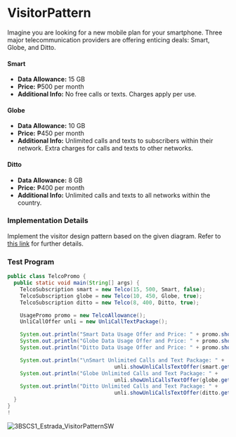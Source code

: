 # VisitorPattern

Imagine you are looking for a new mobile plan for your smartphone. Three major telecommunication providers are offering enticing deals: Smart, Globe, and Ditto.

#### Smart
- **Data Allowance:** 15 GB
- **Price:** ₱500 per month
- **Additional Info:** No free calls or texts. Charges apply per use.

#### Globe
- **Data Allowance:** 10 GB
- **Price:** ₱450 per month
- **Additional Info:** Unlimited calls and texts to subscribers within their network. Extra charges for calls and texts to other networks.

#### Ditto
- **Data Allowance:** 8 GB
- **Price:** ₱400 per month
- **Additional Info:** Unlimited calls and texts to all networks within the country.

### Implementation Details

Implement the visitor design pattern based on the given diagram. Refer to [this link](#) for further details.

### Test Program

```java
public class TelcoPromo {
  public static void main(String[] args) {
    TelcoSubscription smart = new Telco(15, 500, Smart, false);
    TelcoSubscription globe = new Telco(10, 450, Globe, true);
    TelcoSubscription ditto = new Telco(8, 400, Ditto, true);

    UsagePromo promo = new TelcoAllowance();
    UnliCallOffer unli = new UnliCallTextPackage();    

    System.out.println("Smart Data Usage Offer and Price: " + promo.showAllowance(smart.getTelcoName(), smart.getPromoPrice()));
    System.out.println("Globe Data Usage Offer and Price: " + promo.showAllowance(globe.getTelcoName(), globe.getPromoPrice()));
    System.out.println("Ditto Data Usage Offer and Price: " + promo.showAllowance(ditto.getTelcoName(), ditto.getPromoPrice()));

    System.out.println("\nSmart Unlimited Calls and Text Package: " +
                                  unli.showUnliCallsTextOffer(smart.getTelcoName(), smart.getUnliCallText()));
    System.out.println("Globe Unlimited Calls and Text Package: " +
                                  unli.showUnliCallsTextOffer(globe.getTelcoName(), globe.getUnliCallText()));
    System.out.println("Ditto Unlimited Calls and Text Package: " +
                                  unli.showUnliCallsTextOffer(ditto.getTelcoName(), ditto.getUnliCallText()));
  }
}
!
```
![3BSCS1_Estrada_VisitorPatternSW](https://github.com/lloydestrada/VisitorPattern/assets/142376663/d43e022d-7239-4280-9e42-cc817258e3b2)


